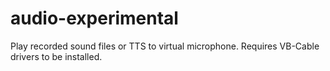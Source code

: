# audio-experimental
Play recorded sound files or TTS to virtual microphone. Requires VB-Cable drivers to be installed.
